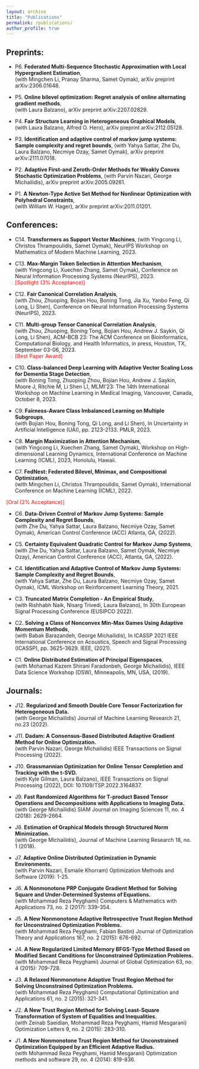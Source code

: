 ```yaml
---
layout: archive
title: "Publications"
permalink: /publications/
author_profile: true
---
```


<!-- {% if author.googlescholar %}
  You can also find my articles on <u><a href="{{author.googlescholar}}">my Google Scholar profile</a>.</u>
{% endif %}

{% include base_path %}

{% for post in site.publications reversed %}
  {% include archive-single.html %}
{% endfor %} -->

## Preprints:

- P6. **Federated Multi-Sequence Stochastic Approximation with Local Hypergradient Estimation**,  
(with Mingchen Li, Pranay Sharma, Samet Oymak),
 arXiv preprint arXiv:2306.01648.

- P5. **Online bilevel optimization: Regret analysis of online alternating gradient methods**,  
(with Laura Balzano),
arXiv preprint arXiv:2207.02829. 

- P4. **Fair Structure Learning in Heterogeneous Graphical Models**,  
(with Laura Balzano, Alfred O. Hero),
arXiv preprint arXiv:2112.05128.

- P3. **Identification and adaptive control of markov jump systems: Sample complexity and regret bounds**, 
(with Yahya Sattar, Zhe Du, Laura Balzano, Necmiye Ozay, Samet Oymak),
arXiv preprint arXiv:2111.07018. 

- P2. **Adaptive First-and Zeroth-Order Methods for Weakly Convex Stochastic Optimization Problems**, 
(with Parvin Nazari, George Michailidis),
arXiv preprint arXiv:2005.09261.
 
- P1. **A Newton-Type Active Set Method for Nonlinear Optimization with Polyhedral Constraints**,  
(with William W. Hager),
arXiv preprint arXiv:2011.01201.

## Conferences:

- C14. **Transformers as Support Vector Machines**,
(with Yingcong Li, Christos Thrampoulidis, Samet Oymak),
NeurIPS Workshop on Mathematics of Modern Machine Learning, 2023.  

- C13. **Max-Margin Token Selection in Attention Mechanism**,  
(with Yingcong Li, Xuechen Zhang, Samet Oymak),
Conference on Neural Information Processing Systems (NeurIPS), 2023.    
<span style="color:red">[Spotlight (3% Acceptance)]</span>

- C12. **Fair Canonical Correlation Analysis**,  
(with Zhou, Zhuoping, Bojian Hou, Boning Tong, Jia Xu, Yanbo Feng, Qi Long, Li Shen),
Conference on Neural Information Processing Systems (NeurIPS), 2023.  

- C11. **Multi-group Tensor Canonical Correlation Analysis**,  
(with Zhou, Zhuoping, Boning Tong, Bojian Hou, Andrew J. Saykin, Qi Long, Li Shen),
ACM-BCB 23: The ACM Conference on Bioinformatics, Computational Biology, and Health Informatics, in press, Houston, TX, September 03-06, 2023.  
<span style="color:red">[Best Paper Award]</span>


- C10. **Class-balanced Deep Learning with Adaptive Vector Scaling Loss for Dementia Stage Detection**,  
(with Boning Tong, Zhuoping Zhou, Bojian Hou, Andrew J. Saykin, Moore J, Ritchie M, Li Shen L),
MLMI'23: The 14th International Workshop on Machine Learning in Medical Imaging, Vancouver, Canada, October 8, 2023.  

- C9. **Fairness-Aware Class Imbalanced Learning on Multiple Subgroups**,  
(with Bojian Hou, Boning Tong, Qi Long, and Li Shen),
In Uncertainty in Artificial Intelligence (UAI), pp. 2123-2133. PMLR, 2023.  

- C8. **Margin Maximization in Attention Mechanism**,  
(with Yingcong Li, Xuechen Zhang, Samet Oymak),
Workshop on High-dimensional Learning Dynamics, International Conference on Machine Learning (ICML), 2023, Honolulu, Hawaii.  


- C7. **FedNest: Federated Bilevel, Minimax, and Compositional Optimization**,  
(with Mingchen Li, Christos Thrampoulidis, Samet Oymak),
International Conference on Machine Learning (ICML), 2022.  
 
<span style="color:red">[Oral (2% Acceptance)]</span>

- C6. **Data-Driven Control of Markov Jump Systems: Sample Complexity and Regret Bounds**,  
(with Zhe Du, Yahya Sattar, Laura Balzano, Necmiye Ozay, Samet Oymak),
American Control Conference (ACC) Atlanta, GA, (2022).  

- C5. **Certainty Equivalent Quadratic Control for Markov Jump Systems**,  
(with Zhe Du, Yahya Sattar, Laura Balzano, Samet Oymak, Necmiye Ozay),
American Control Conference (ACC), Atlanta, GA, (2022).  

- C4. **Identification and Adaptive Control of Markov Jump Systems: Sample Complexity and Regret Bounds**,  
(with Yahya Sattar, Zhe Du, Laura Balzano, Necmiye Ozay, Samet Oymak),
ICML Workshop on Reinforcement Learning Theory, 2021.  


- C3. **Truncated Matrix Completion - An Empirical Study**,  
(with Rishhabh Naik, Nisarg Trivedi, Laura Balzano),
In 30th European Signal Processing Conference (EUSIPCO 2022).  

- C2. **Solving a Class of Nonconvex Min-Max Games Using Adaptive Momentum Methods**,  
(with Babak Barazandeh, George Michailidis),
In ICASSP 2021 IEEE International Conference on Acoustics, Speech and Signal Processing (ICASSP), pp. 3625-3629. IEEE, (2021).  

- C1. **Online Distributed Estimation of Principal Eigenspaces**,  
(with Mohamad Kazem Shirani Faradonbeh,  George Michailidis),
IEEE Data Science Workshop (DSW), Minneapolis, MN, USA, (2019).  


## Journals:

- J12. **Regularized and Smooth Double Core Tensor Factorization for Heterogeneous Data.**  
  (with George Michailidis)
  Journal of Machine Learning Research 21, no.23 (2022).  

- J11. **Dadam: A Consensus-Based Distributed Adaptive Gradient Method for Online Optimization.**  
  (with Parvin Nazari, George Michailidis)
  IEEE Transactions on Signal Processing (2022).  

- J10. **Grassmannian Optimization for Online Tensor Completion and Tracking with the t-SVD.**  
  (with Kyle Gilman, Laura Balzano),
  IEEE Transactions on Signal Processing (2022), DOI: 10.1109/TSP.2022.3164837.  

- J9. **Fast Randomized Algorithms for T-product Based Tensor Operations and Decompositions with Applications to Imaging Data.**  
  (with George Michailidis)
   SIAM Journal on Imaging Sciences 11, no. 4 (2018): 2629-2664.  

- J8. **Estimation of Graphical Models through Structured Norm Minimization.**  
  (with George Michailidis),
  Journal of Machine Learning Research 18, no. 1 (2018).  

- J7. **Adaptive Online Distributed Optimization in Dynamic Environments.**  
  (with Parvin Nazari, Esmaile Khorram)
  Optimization Methods and Software (2019): 1-25.  


- J6. **A Nonmonotone PRP Conjugate Gradient Method for Solving Square and Under-Determined Systems of Equations.**  
  (with Mohammad Reza Peyghami)
  Computers & Mathematics with Applications 73, no. 2 (2017): 339-354.  


- J5. **A New Nonmonotone Adaptive Retrospective Trust Region Method for Unconstrained Optimization Problems.**  
  (with Mohammad Reza Peyghami, Fabian Bastin)
  Journal of Optimization Theory and Applications 167, no. 2 (2015): 676-692.  


- J4. **A New Regularized Limited Memory BFGS-Type Method Based on Modified Secant Conditions for Unconstrained Optimization Problems.**  
  (with Mohammad Reza Peyghami)
  Journal of Global Optimization 63, no. 4 (2015): 709-728.  


- J3. **A Relaxed Nonmonotone Adaptive Trust Region Method for Solving Unconstrained Optimization Problems.**  
  (with Mohammad Reza Peyghami)
  Computational Optimization and Applications 61, no. 2 (2015): 321-341.  


- J2. **A New Trust Region Method for Solving Least-Square Transformation of System of Equalities and Inequalities.**  
  (with Zeinab Saeidian, Mohammad Reza Peyghami, Hamid Mesgarani)
  Optimization Letters 9, no. 2 (2015): 283-310.  

- J1. **A New Nonmonotone Trust Region Method for Unconstrained Optimization Equipped by an Efficient Adaptive Radius.**  
  (with Mohammad Reza Peyghami, Hamid Mesgarani)
  Optimization methods and software 29, no. 4 (2014): 819-836.  





